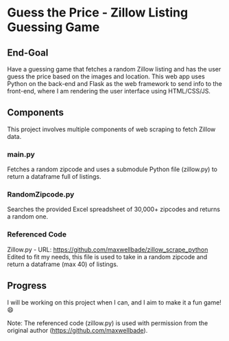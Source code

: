 # Guess the Price - Zillow Listing Guessing Game

## End-Goal
Have a guessing game that fetches a random Zillow listing and has the user guess the price based on the images and location. This web app uses Python on the back-end and Flask as the web framework to send info to the front-end, where I am rendering the user interface using HTML/CSS/JS. 

## Components
This project involves multiple components of web scraping to fetch Zillow data.

### main.py
Fetches a random zipcode and uses a submodule Python file (zillow.py) to return a dataframe full of listings.

### RandomZipcode.py
Searches the provided Excel spreadsheet of 30,000+ zipcodes and returns a random one.

### Referenced Code
Zillow.py - URL: https://github.com/maxwellbade/zillow_scrape_python
Edited to fit my needs, this file is used to take in a random zipcode and return a dataframe (max 40) of listings.

## Progress
I will be working on this project when I can, and I aim to make it a fun game! 😄

Note: The referenced code (zillow.py) is used with permission from the original author (https://github.com/maxwellbade).
